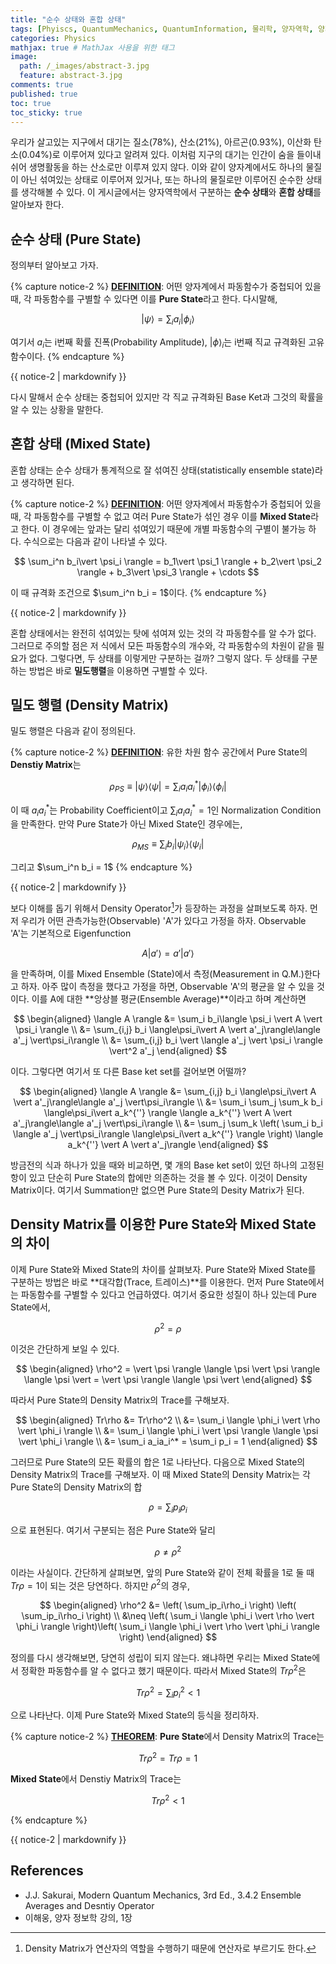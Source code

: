```yaml
---
title: "순수 상태와 혼합 상태"
tags: [Phyiscs, QuantumMechanics, QuantumInformation, 물리학, 양자역학, 양자정보] # 태그 입력
categories: Physics
mathjax: true # MathJax 사용을 위한 태그
image:
  path: /_images/abstract-3.jpg
  feature: abstract-3.jpg
comments: true
published: true
toc: true
toc_sticky: true
---
```

우리가 살고있는 지구에서 대기는 질소(78%), 산소(21%), 아르곤(0.93%), 이산화 탄소(0.04%)로 이루어져 있다고 알려져 있다. 
이처럼 지구의 대기는 인간이 숨을 들이내쉬어 생명활동을 하는 산소로만 이루져 있지 않다. 이와 같이 양자계에서도 하나의 물질이 아닌
섞여있는 상태로 이루어져 있거나, 또는 하나의 물질로만 이루어진 순수한 상태를 생각해볼 수 있다. 이 게시글에서는 양자역학에서 구분하는
**순수 상태**와 **혼합 상태**를 알아보자 한다.

## 순수 상태 (Pure State)
정의부터 알아보고 가자.

{% capture notice-2 %}
**<u>DEFINITION</u>**: 어떤 양자계에서 파동함수가 중첩되어 있을 때, 각 파동함수를 구별할 수 있다면 이를 **Pure State**라고 한다. 다시말해,

$$
\vert \psi \rangle = \sum_i a_i\vert \phi_i \rangle
$$

여기서 $a_i$는 i번째 확률 진폭(Probability Amplitude), $\vert \phi \rangle_i$는 i번째 직교 규격화된 고유 함수이다.
{% endcapture %}
<div class="notice--info">{{ notice-2 | markdownify }}</div>

다시 말해서 순수 상태는 중첩되어 있지만 각 직교 규격화된 Base Ket과 그것의 확률을 알 수 있는 상황을 말한다. 

## 혼합 상태 (Mixed State)
혼합 상태는 순수 상태가 통계적으로 잘 섞여진 상태(statistically ensemble state)라고 생각하면 된다.

{% capture notice-2 %}
**<u>DEFINITION</u>**: 어떤 양자계에서 파동함수가 중첩되어 있을 때, 각 파동함수를 구별할 수 없고 여러 Pure State가 섞인 경우
이를 **Mixed State**라고 한다. 이 경우에는 앞과는 달리 섞여있기 때문에 개별 파동함수의 구별이 불가능 하다. 수식으로는 다음과 같이 나타낼 수 있다.

$$
\sum_i^n b_i\vert \psi_i \rangle = b_1\vert \psi_1 \rangle + b_2\vert \psi_2 \rangle + b_3\vert \psi_3 \rangle + \cdots
$$

이 때 규격화 조건으로 $\sum_i^n b_i = 1$이다.
{% endcapture %}
<div class="notice--info">{{ notice-2 | markdownify }}</div>

혼합 상태에서는 완전히 섞여있는 탓에 섞여져 있는 것의 각 파동함수를 알 수가 없다. 그러므로 주의할 점은 저 식에서 모든 파동함수의 개수와, 각 파동함수의 차원이 같을 필요가 없다. 그렇다면, 두 상태를 이렇게만 구분하는 걸까? 그렇지 않다. 두 상태를 구분하는 방법은 바로 **밀도행렬**을 이용하면 구별할 수 있다.

## 밀도 행렬 (Density Matrix)
밀도 행렬은 다음과 같이 정의된다.

{% capture notice-2 %}
**<u>DEFINITION</u>**: 유한 차원 함수 공간에서 Pure State의 **Denstiy Matrix**는

$$
\rho_{PS} \equiv \vert \psi \rangle \langle \psi \vert = \sum_i a_ia_i^*\vert\phi_i\rangle \langle\phi_i\vert
$$

이 때 ${a_ia_i^*}$는 Probability Coefficient이고 ${\sum_i a_ia_i^* = 1}$인 Normalization Condition을 만족한다. 만약 Pure State가 아닌 Mixed State인 경우에는,

$$
\rho_{MS} \equiv \sum_ib_i \vert \psi_i \rangle \langle \psi_i \vert
$$

그리고 $\sum_i^n b_i = 1$
{% endcapture %}
<div class="notice--info">{{ notice-2 | markdownify }}</div>

보다 이해를 돕기 위해서 Density Operator[^1]가 등장하는 과정을 살펴보도록 하자. 먼저 우리가 어떤 관측가능한(Observable) 'A'가 있다고 가정을 하자. Observable 'A'는 기본적으로 Eigenfunction

$$
A\vert a' \rangle = a'\vert a' \rangle
$$

을 만족하며, 이를 Mixed Ensemble (State)에서 측정(Measurement in Q.M.)한다고 하자. 아주 많이 측정을 했다고 가정을 하면, Observable 'A'의 평균을 알 수 있을 것이다. 이를 A에 대한 **앙상블 평균(Ensemble Average)**이라고 하며 계산하면

$$
\begin{aligned}
\langle A \rangle &= \sum_i b_i\langle \psi_i \vert A \vert \psi_i \rangle \\
&= \sum_{i,j} b_i \langle\psi_i\vert  A \vert a'_j\rangle\langle a'_j \vert\psi_i\rangle \\
&= \sum_{i,j} b_i \vert \langle a'_j \vert \psi_i \rangle \vert^2 a'_j
\end{aligned}
$$

이다. 그렇다면 여기서 또 다른 Base ket set를 걸어보면 어떨까?

$$
\begin{aligned}
\langle A \rangle &= \sum_{i,j} b_i \langle\psi_i\vert  A \vert a'_j\rangle\langle a'_j \vert\psi_i\rangle \\
&= \sum_i \sum_j \sum_k b_i \langle\psi_i\vert a_k^{''} \rangle \langle a_k^{''} \vert A \vert a'_j\rangle\langle a'_j \vert\psi_i\rangle \\
&= \sum_j \sum_k \left( \sum_i b_i \langle a'_j \vert\psi_i\rangle \langle\psi_i\vert a_k^{''} \rangle \right) \langle a_k^{''} \vert A \vert a'_j\rangle
\end{aligned}
$$

방금전의 식과 하나가 있을 때와 비교하면, 몇 개의 Base ket set이 있던 하나의 고정된 항이 있고 단순히 Pure State의 합에만 의존하는 것을 볼 수 있다. 이것이 Density Matrix이다. 
여기서 Summation만 없으면 Pure State의 Desity Matrix가 된다.

## Density Matrix를 이용한 Pure State와 Mixed State의 차이

이제 Pure State와 Mixed State의 차이를 살펴보자. Pure State와 Mixed State를 구분하는 방법은 바로 **대각합(Trace, 트레이스)**를 이용한다.
먼저 Pure State에서는 파동함수를 구별할 수 있다고 언급하였다. 여기서 중요한 성질이 하나 있는데 Pure State에서,

$$
\rho^2 = \rho
$$

이것은 간단하게 보일 수 있다.

$$
\begin{aligned}
\rho^2 = \vert \psi \rangle \langle \psi \vert \psi \rangle \langle \psi \vert = \vert \psi \rangle \langle \psi \vert
\end{aligned}
$$

따라서 Pure State의 Density Matrix의 Trace를 구해보자.

$$
\begin{aligned}
Tr\rho &= Tr\rho^2 \\
&= \sum_i \langle \phi_i \vert \rho \vert \phi_i \rangle \\
&= \sum_i \langle \phi_i \vert \psi \rangle \langle \psi \vert \phi_i \rangle \\
&= \sum_i a_ia_i^* = \sum_i p_i = 1
\end{aligned}
$$

그러므로 Pure State의 모든 확률의 합은 1로 나타난다. 다음으로 Mixed State의 Density Matrix의 Trace를 구해보자. 이 때 Mixed State의 Density Matrix는 각 Pure State의 Density Matrix의 합

$$
\rho = \sum_i p_i\rho_i
$$

으로 표현된다. 여기서 구분되는 점은 Pure State와 달리

$$
\rho \neq \rho^2
$$

이라는 사실이다. 간단하게 살펴보면, 앞의 Pure State와 같이 전체 확률을 1로 둘 때 $Tr\rho = 1$이 되는 것은 당연하다. 하지만 $\rho^2$의 경우,

$$
\begin{aligned}
\rho^2 &= \left( \sum_ip_i\rho_i \right) \left( \sum_ip_i\rho_i \right) \\
&\neq \left( \sum_i \langle \phi_i \vert \rho \vert \phi_i \rangle \right)\left( \sum_i \langle \phi_i \vert \rho \vert \phi_i \rangle \right)
\end{aligned}
$$

정의를 다시 생각해보면, 당연히 성립이 되지 않는다. 왜냐하면 우리는 Mixed State에서 정확한 파동함수를 알 수 없다고 했기 때문이다. 따라서 Mixed State의 $Tr\rho^2$은

$$
Tr\rho^2 = \sum_ip_i^2 < 1
$$

으로 나타난다. 이제 Pure State와 Mixed State의 등식을 정리하자.

{% capture notice-2 %}
**<u>THEOREM</u>**: **Pure State**에서 Density Matrix의 Trace는

$$
Tr \rho^2 = Tr \rho = 1
$$

**Mixed State**에서 Denstiy Matrix의 Trace는

$$
Tr \rho^2 < 1
$$

{% endcapture %}
<div class="notice--info">{{ notice-2 | markdownify }}</div>

## References
* J.J. Sakurai, Modern Quantum Mechanics, 3rd Ed., 3.4.2 Ensemble Averages and Desntiy Operator
* 이해웅, 양자 정보학 강의, 1장

[^1]: Density Matrix가 연산자의 역할을 수행하기 때문에 연산자로 부르기도 한다.